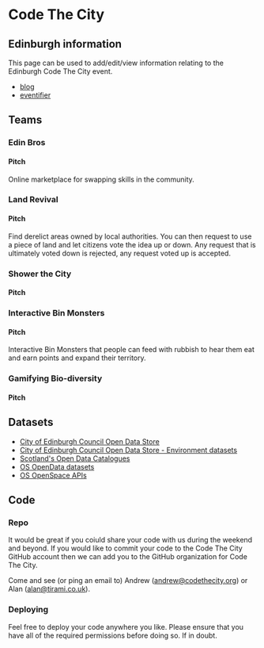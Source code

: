 # Code The City

## Edinburgh information

This page can be used to add/edit/view information relating to the Edinburgh Code The City event.

* [blog](http://codethecity.tumblr.com/)
* [eventifier](http://eventifier.com/event/codethecity-4-the-environment/livewall)


## Teams

### Edin Bros

#### Pitch

Online marketplace for swapping skills in the community.


### Land Revival

#### Pitch

Find derelict areas owned by local authorities. You can then request to use a piece of land and let citizens vote the idea up or down. Any request that is ultimately voted down is rejected, any request voted up is accepted.


### Shower the City

#### Pitch


### Interactive Bin Monsters

#### Pitch

Interactive Bin Monsters that people can feed with rubbish to hear them eat and earn points and expand their territory.


### Gamifying Bio-diversity

#### Pitch


## Datasets

* [City of Edinburgh Council Open Data Store](http://www.edinburghopendata.info/)
* [City of Edinburgh Council Open Data Store - Environment datasets](http://www.edinburghopendata.info/group/environment)
* [Scotland's Open Data Catalogues](http://okfnscot.github.io/open-data-scotland/)
* [OS OpenData datasets](http://www.ordnancesurvey.co.uk/business-and-government/products/opendata-products-grid.html)
* [OS OpenSpace APIs](http://www.ordnancesurvey.co.uk/business-and-government/products/os-openspace/index.html)

## Code

### Repo

It would be great if you coiuld share your code with us during the weekend and beyond. If you would like to commit your code to the Code The City GitHub account then we can add you to the GitHub organization for Code The City.

Come and see (or ping an email to) Andrew (andrew@codethecity.org) or Alan (alan@tirami.co.uk).

### Deploying

Feel free to deploy your code anywhere you like. Please ensure that you have all of the required permissions before doing so. If in doubt.
